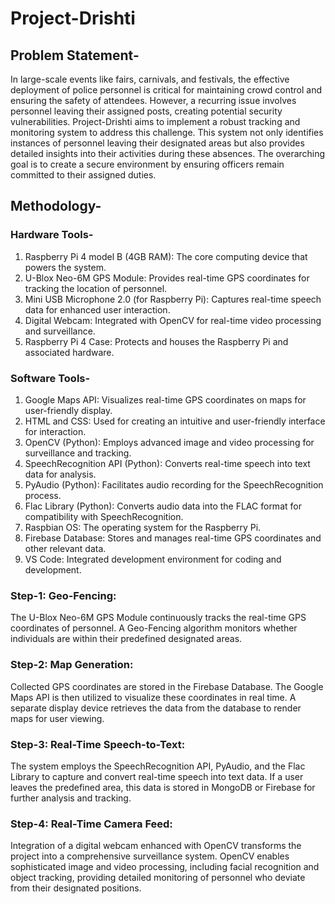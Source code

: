 # Project-Drishti

## Problem Statement-
In large-scale events like fairs, carnivals, and festivals, the effective deployment of police personnel is critical for maintaining crowd control and ensuring the safety of attendees. However, a recurring issue involves personnel leaving their assigned posts, creating potential security vulnerabilities. Project-Drishti aims to implement a robust tracking and monitoring system to address this challenge. This system not only identifies instances of personnel leaving their designated areas but also provides detailed insights into their activities during these absences. The overarching goal is to create a secure environment by ensuring officers remain committed to their assigned duties.

## Methodology-

### Hardware Tools-
1. Raspberry Pi 4 model B (4GB RAM): The core computing device that powers the system.
2. U-Blox Neo-6M GPS Module: Provides real-time GPS coordinates for tracking the location of personnel.
3. Mini USB Microphone 2.0 (for Raspberry Pi): Captures real-time speech data for enhanced user interaction.
4. Digital Webcam: Integrated with OpenCV for real-time video processing and surveillance.
5. Raspberry Pi 4 Case: Protects and houses the Raspberry Pi and associated hardware.

### Software Tools-
1. Google Maps API: Visualizes real-time GPS coordinates on maps for user-friendly display.
2. HTML and CSS: Used for creating an intuitive and user-friendly interface for interaction.
3. OpenCV (Python): Employs advanced image and video processing for surveillance and tracking.
4. SpeechRecognition API (Python): Converts real-time speech into text data for analysis.
5. PyAudio (Python): Facilitates audio recording for the SpeechRecognition process.
6. Flac Library (Python): Converts audio data into the FLAC format for compatibility with SpeechRecognition.
7. Raspbian OS: The operating system for the Raspberry Pi.
8. Firebase Database: Stores and manages real-time GPS coordinates and other relevant data.
9. VS Code: Integrated development environment for coding and development.

### Step-1: Geo-Fencing:
The U-Blox Neo-6M GPS Module continuously tracks the real-time GPS coordinates of personnel. A Geo-Fencing algorithm monitors whether individuals are within their predefined designated areas.

### Step-2: Map Generation:
Collected GPS coordinates are stored in the Firebase Database. The Google Maps API is then utilized to visualize these coordinates in real time. A separate display device retrieves the data from the database to render maps for user viewing.

### Step-3: Real-Time Speech-to-Text:
The system employs the SpeechRecognition API, PyAudio, and the Flac Library to capture and convert real-time speech into text data. If a user leaves the predefined area, this data is stored in MongoDB or Firebase for further analysis and tracking.

### Step-4: Real-Time Camera Feed:
Integration of a digital webcam enhanced with OpenCV transforms the project into a comprehensive surveillance system. OpenCV enables sophisticated image and video processing, including facial recognition and object tracking, providing detailed monitoring of personnel who deviate from their designated positions.
